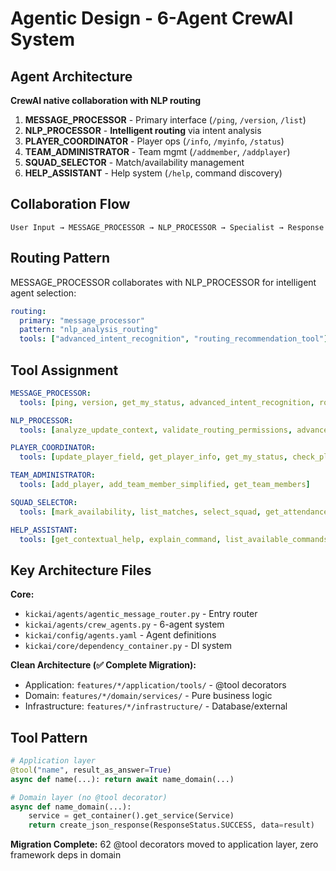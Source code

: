 # Agentic Design - 6-Agent CrewAI System

## Agent Architecture
**CrewAI native collaboration with NLP routing**

1. **MESSAGE_PROCESSOR** - Primary interface (`/ping`, `/version`, `/list`)
2. **NLP_PROCESSOR** - **Intelligent routing** via intent analysis
3. **PLAYER_COORDINATOR** - Player ops (`/info`, `/myinfo`, `/status`)
4. **TEAM_ADMINISTRATOR** - Team mgmt (`/addmember`, `/addplayer`) 
5. **SQUAD_SELECTOR** - Match/availability management
6. **HELP_ASSISTANT** - Help system (`/help`, command discovery)

## Collaboration Flow
```
User Input → MESSAGE_PROCESSOR → NLP_PROCESSOR → Specialist → Response
```

## Routing Pattern
MESSAGE_PROCESSOR collaborates with NLP_PROCESSOR for intelligent agent selection:

```yaml
routing:
  primary: "message_processor" 
  pattern: "nlp_analysis_routing"
  tools: ["advanced_intent_recognition", "routing_recommendation_tool"]
```

## Tool Assignment
```yaml
MESSAGE_PROCESSOR:
  tools: [ping, version, get_my_status, advanced_intent_recognition, routing_recommendation_tool]

NLP_PROCESSOR:  
  tools: [analyze_update_context, validate_routing_permissions, advanced_intent_recognition, routing_recommendation_tool]

PLAYER_COORDINATOR:
  tools: [update_player_field, get_player_info, get_my_status, check_player_exists]

TEAM_ADMINISTRATOR:
  tools: [add_player, add_team_member_simplified, get_team_members]

SQUAD_SELECTOR:
  tools: [mark_availability, list_matches, select_squad, get_attendance]

HELP_ASSISTANT:
  tools: [get_contextual_help, explain_command, list_available_commands]
```

## Key Architecture Files
**Core:**
- `kickai/agents/agentic_message_router.py` - Entry router
- `kickai/agents/crew_agents.py` - 6-agent system
- `kickai/config/agents.yaml` - Agent definitions
- `kickai/core/dependency_container.py` - DI system

**Clean Architecture (✅ Complete Migration):**
- Application: `features/*/application/tools/` - @tool decorators
- Domain: `features/*/domain/services/` - Pure business logic
- Infrastructure: `features/*/infrastructure/` - Database/external

## Tool Pattern
```python
# Application layer
@tool("name", result_as_answer=True)  
async def name(...): return await name_domain(...)

# Domain layer (no @tool decorator)
async def name_domain(...):
    service = get_container().get_service(Service)
    return create_json_response(ResponseStatus.SUCCESS, data=result)
```

**Migration Complete:** 62 @tool decorators moved to application layer, zero framework deps in domain